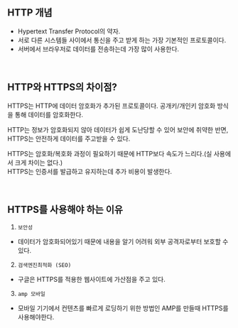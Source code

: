 ## HTTP 개념

- Hypertext Transfer Protocol의 약자.
- 서로 다른 시스템들 사이에서 통신을 주고 받게 하는 가장 기본적인 프로토콜이다.
- 서버에서 브라우저로 데이터를 전송하는데 가장 많이 사용한다.

<br/>

## HTTP와 HTTPS의 차이점?

HTTPS는 HTTP에 데이터 암호화가 추가된 프로토콜이다.
공개키/개인키 암호화 방식을 통해 데이터를 암호화한다.

HTTP는 정보가 암호화되지 않아 데이터가 쉽게 도난당할 수 있어 보안에 취약한 반면, HTTPS는 안전하게 데이터를 주고받을 수 있다.

HTTPS는 암호화/복호화 과정이 필요하기 때문에 HTTP보다 속도가 느리다.(실 사용에서 크게 차이는 없다.) <br/>
HTTPS는 인증서를 발급하고 유지하는데 추가 비용이 발생한다.

<br/>

## HTTPS를 사용해야 하는 이유

1. `보안성`

- 데이터가 암호화되어있기 때문에 내용을 알기 어려워 외부 공격자로부터 보호할 수 있다.

2. `검색엔진최적화 (SEO)`

- 구글은 HTTPS를 적용한 웹사이트에 가산점을 주고 있다.

3. `amp 모바일`

- 모바일 기기에서 컨텐츠를 빠르게 로딩하기 위한 방법인 AMP를 만들때 HTTPS를 사용해야한다.
